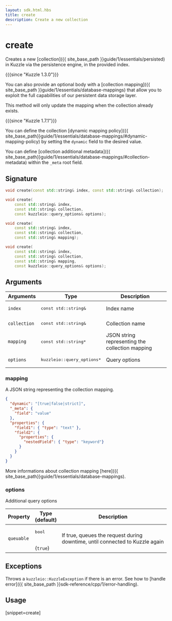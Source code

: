 ```yaml
---
layout: sdk.html.hbs
title: create
description: Create a new collection
---
```


# create

Creates a new [collection]({{ site_base_path }}guide/1/essentials/persisted) in Kuzzle via the persistence engine, in the provided index.

{{{since "Kuzzle 1.3.0"}}}

You can also provide an optional body with a [collection mapping]({{ site_base_path }}guide/1/essentials/database-mappings) that allow you to exploit the full capabilities of our persistent data storage layer.

This method will only update the mapping when the collection already exists.

{{{since "Kuzzle 1.7.1"}}}

You can define the collection [dynamic mapping policy]({{ site_base_path}}guide/1/essentials/database-mappings/#dynamic-mapping-policy) by setting the `dynamic` field to the desired value.

You can define [collection additional metadata]({{ site_base_path}}guide/1/essentials/database-mappings/#collection-metadata) within the `_meta` root field.

## Signature

```cpp
void create(const std::string& index, const std::string& collection);

void create(
    const std::string& index, 
    const std::string& collection, 
    const kuzzleio::query_options& options);

void create(
    const std::string& index, 
    const std::string& collection, 
    const std::string& mapping);

void create(
    const std::string& index, 
    const std::string& collection, 
    const std::string& mapping, 
    const kuzzleio::query_options& options);
```

## Arguments

| Arguments    | Type    | Description |
|--------------|---------|-------------|
| `index` | <pre>const std::string&</pre> | Index name    | 
| `collection` | <pre>const std::string&</pre> | Collection name    |
| `mapping` | <pre>const std::string*</pre> | JSON string representing the collection mapping  |
| `options` | <pre>kuzzleio::query_options\*</pre> |  Query options  |

### mapping

A JSON string representing the collection mapping.

```json
{
  "dynamic": "[true|false|strict]",
  "_meta": {
    "field": "value"
  },
  "properties": {
    "field1": { "type": "text" },
    "field2": {
      "properties": {
        "nestedField": { "type": "keyword"}
      }
    }
  }
}
```

More informations about collection mapping [here]({{ site_base_path}}guide/1/essentials/database-mappings).

### options

Additional query options

| Property     | Type<br/>(default)    | Description        |
| ---------- | ------- | --------------------------------- | 
| `queuable` | <pre>bool</pre><br/>(`true`) | If true, queues the request during downtime, until connected to Kuzzle again |

## Exceptions

Throws a `kuzzleio::KuzzleException` if there is an error. See how to [handle error]({{ site_base_path }}sdk-reference/cpp/1/error-handling).

## Usage

[snippet=create]
